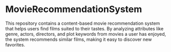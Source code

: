 # MovieRecommendationSystem
This repository contains a content-based movie recommendation system that helps users find films suited to their tastes. By analyzing attributes like genre, actors, directors, and plot keywords from movies a user has enjoyed, the system recommends similar films, making it easy to discover new favorites.
